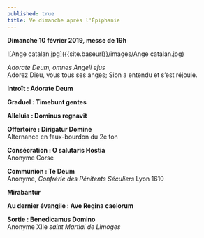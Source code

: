```yaml
---
published: true
title: Ve dimanche après l'Épiphanie
---
```

**Dimanche 10 février 2019, messe de 19h**

![Ange catalan.jpg]({{site.baseurl}}/images/Ange catalan.jpg)


*Adorate Deum, omnes Angeli ejus*  
Adorez Dieu, vous tous ses anges; Sion a entendu et s’est réjouie.

**Introït : Adorate Deum**

**Graduel : Timebunt gentes**

**Alleluia : Dominus regnavit**

**Offertoire : Dirigatur Domine**  
Alternance en faux-bourdon du 2e ton

**Consécration : O salutaris Hostia**  
Anonyme Corse

**Communion : Te Deum**  
Anonyme, *Confrérie des Pénitents Séculiers* Lyon 1610

**Mirabantur**

**Au dernier évangile : Ave Regina caelorum**

**Sortie : Benedicamus Domino**  
Anonyme XIIe *saint Martial de Limoges*
